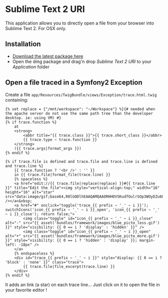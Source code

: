 # Sublime Text 2 URI

This application allows you to directly open a file from your browser into Sublime Text 2.
For OSX only.

## Installation

* [Download the latest package here](https://github.com/pitpit/Sublime-Text-2-URI/downloads)
* Open the dmg package and drag'n drop *Sublime Text 2 URI* to your *Application* folder

## Open a file traced in a Symfony2 Exception

Create a file `app/Resources/TwigBundle/views/Exception/trace.html.twig` containing:

    {% set replace = {"/mnt/workspace": "~/Workspace"} %}{# needed when the apache server do not use the same path tree than the developer desktop. ie: using VM) #}
    {% if trace.function %}
        at
        <strong>
            <abbr title="{{ trace.class }}">{{ trace.short_class }}</abbr>
            {{ trace.type ~ trace.function }}
        </strong>
        ({{ trace.args|format_args }})
    {% endif %}

    {% if trace.file is defined and trace.file and trace.line is defined and trace.line %}
        {{ trace.function ? '<br />' : '' }}
        in {{ trace.file|format_file(trace.line) }}
        {% spaceless %}
        <a href="edit://{{ trace.file|replace(replace) }}#{{ trace.line }}" title="Edit the file"><img style="vertical-align:top;" width="16" height="16" alt="star" src="data:image/gif;base64,R0lGODlhEAAQAMQAAORHHOVSKudfOulrSOp3WOyDZu6QdvCchPGolfO0o/XBs/fNwfjZ0frl3/zy7////wAAAAAAAAAAAAAAAAAAAAAAAAAAAAAAAAAAAAAAAAAAAAAAAAAAAAAAAAAAAAAAACH5BAkAABAALAAAAAAQABAAAAVVICSOZGlCQAosJ6mu7fiyZeKqNKToQGDsM8hBADgUXoGAiqhSvp5QAnQKGIgUhwFUYLCVDFCrKUE1lBavAViFIDlTImbKC5Gm2hB0SlBCBMQiB0UjIQA7" /></a>&nbsp;
        <a href="#" onclick="toggle('trace_{{ prefix ~ '_' ~ i }}'); switchIcons('icon_{{ prefix ~ '_' ~ i }}_open', 'icon_{{ prefix ~ '_' ~ i }}_close'); return false;">
            <img class="toggle" id="icon_{{ prefix ~ '_' ~ i }}_close" alt="-" src="{{ asset('bundles/framework/images/blue_picto_less.gif') }}" style="visibility: {{ 0 == i ? 'display' : 'hidden' }}" />
            <img class="toggle" id="icon_{{ prefix ~ '_' ~ i }}_open" alt="+" src="{{ asset('bundles/framework/images/blue_picto_more.gif') }}" style="visibility: {{ 0 == i ? 'hidden' : 'display' }}; margin-left: -18px" />
        </a>
        {% endspaceless %}
        <div id="trace_{{ prefix ~ '_' ~ i }}" style="display: {{ 0 == i ? 'block' : 'none' }}" class="trace">
            {{ trace.file|file_excerpt(trace.line) }}
        </div>
    {% endif %}

It adds an link (a star) on each trace line... Just click on it to open the file in your favorite editor !